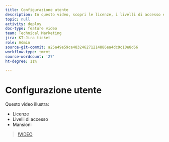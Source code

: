 ```yaml
---
title: Configurazione utente
description: In questo video, scopri le licenze, i livelli di accesso e i ruoli.
topic: null
activity: deploy
doc-type: feature video
team: Technical Marketing
jira: KT-Jira ticket
role: Admin
source-git-commit: a25a49e59ca483246271214886ea4dc9c10e8d66
workflow-type: tm+mt
source-wordcount: '27'
ht-degree: 11%

---
```


# Configurazione utente

Questo video illustra:

* Licenze
* Livelli di accesso
* Mansioni

>[!VIDEO](https://video.tv.adobe.com/v/335066/?quality=12&learn=on)
